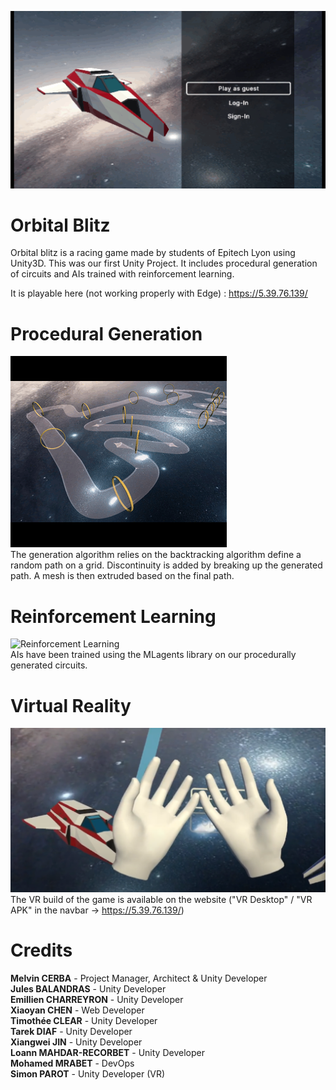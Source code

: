 ![Homepage](images/OrbitalBlitzMainMenu.gif)
# Orbital Blitz
Orbital blitz is a racing game made by students of Epitech Lyon using Unity3D. This was our first Unity Project. It includes procedural generation of circuits and AIs trained with reinforcement learning.

It is playable here (not working properly with Edge) : https://5.39.76.139/

# Procedural Generation
![procedural generation](images/gen_proc.gif)  
The generation algorithm relies on the backtracking algorithm define a random path on a grid. Discontinuity is added by breaking up the generated path. A mesh is then extruded based on the final path.

# Reinforcement Learning
![Reinforcement Learning](images/OrbitalBlitzTraining.gif)  
AIs have been trained using the MLagents library on our procedurally generated circuits.  

# Virtual Reality
![Virtual Reality](images/ob_vr.png)  
The VR build of the game is available on the website ("VR Desktop" / "VR APK" in the navbar -> https://5.39.76.139/)

# Credits
**Melvin CERBA**        - Project Manager, Architect & Unity Developer  
**Jules BALANDRAS**     - Unity Developer  
**Emillien CHARREYRON** - Unity Developer  
**Xiaoyan CHEN**        - Web Developer  
**Timothée CLEAR**      - Unity Developer  
**Tarek DIAF​**          - Unity Developer  
**Xiangwei JIN**        - Unity Developer  
**Loann MAHDAR-RECORBET** - Unity Developer  
**Mohamed MRABET**      - DevOps  
**Simon PAROT**         - Unity Developer (VR)  


